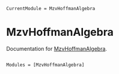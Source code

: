 ```@meta
CurrentModule = MzvHoffmanAlgebra
```

# MzvHoffmanAlgebra

Documentation for [MzvHoffmanAlgebra](https://github.com/YuttariKanata/MzvHoffmanAlgebra.jl).

```@index
```

```@autodocs
Modules = [MzvHoffmanAlgebra]
```
